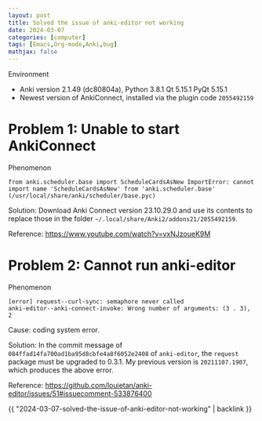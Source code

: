 ```yaml
---
layout: post
title: Solved the issue of anki-editor not working
date: 2024-03-07
categories: [computer]
tags: [Emacs,Org-mode,Anki,bug]
mathjax: false
---
```


Environment

-   Anki version 2.1.49 (dc80804a), Python 3.8.1 Qt 5.15.1 PyQt 5.15.1
-   Newest version of AnkiConnect, installed via the plugin code `2055492159`


<a id="orgb418634"></a>

# Problem 1: Unable to start AnkiConnect

Phenomenon

```text
from anki.scheduler.base import ScheduleCardsAsNew ImportError: cannot import name 'ScheduleCardsAsNew' from 'anki.scheduler.base' (/usr/local/share/anki/scheduler/base.pyc)
```

Solution: Download Anki Connect version 23.10.29.0 and use its contents to replace those in the folder `~/.local/share/Anki2/addons21/2055492159`.

Reference: <https://www.youtube.com/watch?v=vxNJzoueK9M>


<a id="org6cfb6c2"></a>

# Problem 2: Cannot run anki-editor

Phenomenon

```text
[error] request--curl-sync: semaphore never called
anki-editor--anki-connect-invoke: Wrong number of arguments: (3 . 3), 2
```

Cause: coding system error.

Solution: In the commit message of `084ffad14fa700ad1ba95d8cbfe4a8f6052e2408` of `anki-editor`, the `request` package must be upgraded to 0.3.1. My previous version is `20211107.1907`, which produces the above error.

Reference: <https://github.com/louietan/anki-editor/issues/51#issuecomment-533876400>

{{ "2024-03-07-solved-the-issue-of-anki-editor-not-working" | backlink }}
